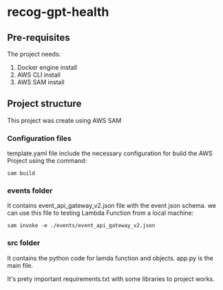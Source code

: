 # recog-gpt-health

## Pre-requisites
The project needs:
1. Docker engine install
2. AWS CLI install
3. AWS SAM install

## Project structure
This project was create using AWS SAM

### Configuration files
template.yaml file include the necessary configuration for build the AWS Project using the command:

```sam build```


### events folder
It contains event_api_gateway_v2.json file with the event json schema. we can use this file to testing Lambda Function from a local machine:

```sam invoke -e ./events/event_api_gateway_v2.json```

### src folder
It contains the python code for lamda function and objects. app.py is the main file.

It's prety important requirements.txt with some libraries to project works.